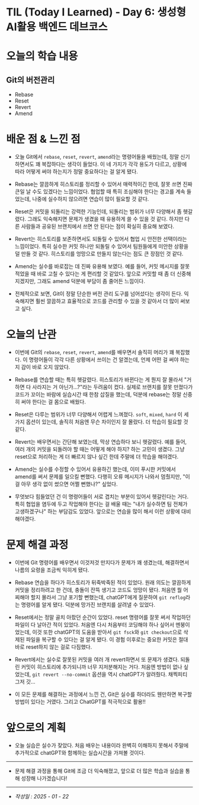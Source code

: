 # TIL (Today I Learned) - Day 6: 생성형 AI활용 백엔드 데브코스

# 오늘의 학습 내용

## Git의 버전관리

- Rebase
- Reset
- Revert
- Amend

# 배운 점 & 느낀 점

- 오늘 Git에서 `rebase`, `reset`, `revert`, `amend`라는 명령어들을 배웠는데, 정말 신기하면서도 꽤 복잡하다는 생각이 들었다. 이 네 가지가 각각 용도가 다르고, 상황에 따라 어떻게 써야 하는지가 정말 중요하다는 걸 알게 됐다.

- Rebase는 깔끔하게 히스토리를 정리할 수 있어서 매력적이긴 한데, 잘못 쓰면 진짜 큰일 날 수도 있겠다는 느낌이었다. 협업할 때 특히 조심해야 한다는 경고를 계속 들었는데, 나중에 실수하지 않으려면 연습이 많이 필요할 것 같다.

- Reset은 커밋을 되돌리는 강력한 기능인데, 되돌리는 범위가 너무 다양해서 좀 헷갈렸다. 그래도 익숙해지면 문제가 생겼을 때 유용하게 쓸 수 있을 것 같다. 하지만 다른 사람들과 공유된 브랜치에서 쓰면 안 된다는 점이 확실히 중요해 보였다.

- Revert는 히스토리를 보존하면서도 되돌릴 수 있어서 협업 시 안전한 선택이라는 느낌이었다. 특히 실수한 커밋 하나만 되돌릴 수 있어서 팀원들에게 미안한 상황을 덜 만들 것 같다. 히스토리를 엉망으로 만들지 않는다는 점도 큰 장점인 것 같다.

- Amend는 실수를 바로잡는 데 진짜 유용해 보였다. 예를 들어, 커밋 메시지를 잘못 적었을 때 바로 고칠 수 있다는 게 편리할 것 같았다. 앞으로 커밋할 때 좀 더 신중해지겠지만, 그래도 amend 덕분에 부담이 좀 줄어든 느낌이다.

- 전체적으로 보면, Git이 정말 단순한 버전 관리 도구를 넘어섰다는 생각이 든다. 익숙해지면 훨씬 깔끔하고 효율적으로 코드를 관리할 수 있을 것 같아서 더 많이 써보고 싶다.

# 오늘의 난관

- 이번에 Git의 `rebase`, `reset`, `revert`, `amend`를 배우면서 솔직히 머리가 꽤 복잡했다. 이 명령어들이 각각 다른 상황에서 쓰이는 건 알겠는데, 언제 어떤 걸 써야 하는지 감이 바로 오지 않았다.

- Rebase를 연습할 때는 특히 헷갈렸다. 히스토리가 바뀐다는 게 뭔지 잘 몰라서 "거 하면 다 사라지는 거 아닌가...?"라는 두려움이 컸다. 실제로 브랜치를 잘못 만졌다가 코드가 꼬이는 바람에 실습시간 때 한참 삽질을 했는데, 덕분에 rebase는 정말 신중히 써야 한다는 걸 몸으로 배웠다.

- Reset은 다루는 범위가 너무 다양해서 어렵게 느껴졌다. `soft`, `mixed`, `hard` 이 세 가지 옵션이 있는데, 솔직히 처음엔 무슨 차이인지 잘 몰랐다. 더 학습이 필요할 것 같다.

- Revert는 배우면서는 간단해 보였는데, 막상 연습하다 보니 헷갈렸다. 예를 들어, 여러 개의 커밋을 되돌려야 할 때는 어떻게 해야 하지? 하는 고민이 생겼다. 그냥 reset으로 처리하는 게 더 빠르지 않나 싶긴 한데 주말에 더 학습을 해야겠다.

- Amend는 실수를 수정할 수 있어서 유용하긴 했는데, 이미 푸시한 커밋에서 amend를 써서 문제를 일으킬 뻔했다. 다행히 오류 메시지가 나와서 멈췄지만, "이걸 아무 생각 없이 썼으면 어쩔 뻔했나?" 싶었다.

- 무엇보다 힘들었던 건 이 명령어들이 서로 겹치는 부분이 있어서 헷갈린다는 거다. 특히 협업을 염두에 두고 작업해야 한다는 걸 배울 때는 "내가 실수하면 팀 전체가 고생하겠구나" 하는 부담감도 있었다. 앞으로는 연습을 많이 해서 이런 상황에 대비해야겠다.

# 문제 해결 과정

- 이번에 Git 명령어를 배우면서 이것저것 만지다가 문제가 꽤 생겼는데, 해결하면서 나름의 요령을 조금씩 익히게 됐다.

- Rebase 연습을 하다가 히스토리가 뒤죽박죽된 적이 있었다. 원래 의도는 깔끔하게 커밋을 정리하려고 한 건데, 충돌이 잔뜩 생기고 코드도 엉망이 됐다. 처음엔 뭘 어찌해야 할지 몰라서 그냥 포기할 뻔했는데, chatGPT에게 질문하여 `git reflog`라는 명령어를 알게 됐다. 덕분에 망가진 브랜치를 살려낼 수 있었다.

- Reset에서는 정말 골치 아팠던 순간이 있었다. reset 명령어를 잘못 써서 작업하던 파일이 다 날아간 적이 있었다. 처음엔 다시 처음부터 코딩해야 하나 싶어서 멘붕이었는데, 이것 또한 chatGPT의 도움을 받아서 `git fsck`와 `git checkout`으로 삭제된 파일을 복구할 수 있다는 걸 알게 됐다. 이 경험 이후로는 중요한 커밋은 절대 바로 reset하지 않는 걸로 다짐했다.

- Revert에서는 실수로 잘못된 커밋을 여러 개 revert하면서 또 문제가 생겼다. 되돌린 커밋이 히스토리에 추가되니까 너무 지저분해지는 거다. 처음엔 방법이 없나 싶었는데, `git revert --no-commit` 옵션을 역시 chatGPT가 알려줬다. 채찍피티 그저 갓...

- 이 모든 문제를 해결하는 과정에서 느낀 건, Git은 실수를 하더라도 웬만하면 복구할 방법이 있다는 거였다. 그리고 ChatGPT를 적극적으로 활용!!

# 앞으로의 계획

- 오늘 실습은 실수가 잦았다. 처음 배우는 내용이라 완벽히 이해하지 못해서 주말에 추가적으로 chatGPT와 함께하는 실습시간을 가져볼 것이다.

---

- 문제 해결 과정을 통해 Git에 조금 더 익숙해졌고, 앞으로 더 많은 학습과 실습을 통해 성장해 나가겠습니다!

---

- _작성일 : 2025 - 01 - 22_
